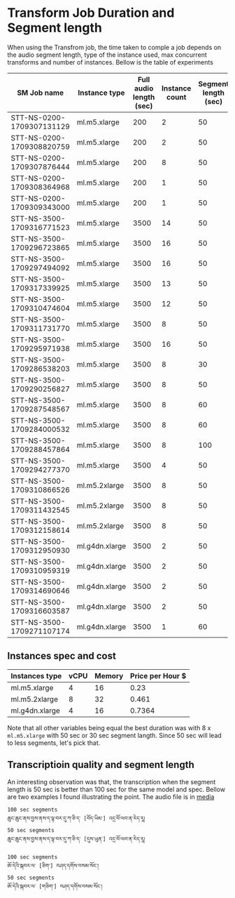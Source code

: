 # Transform Job Duration and Segment length

When using the Transfrom job, the time taken to comple a job depends on the audio segment length, type of the instance used, max concurrent transforms and number of instances. Bellow is the table of experiments

|SM Job name |Instance type  |Full audio length (sec)|Instance count|Segment length (sec)|MaxConcurrentTransforms|Duration (min)|
|--------------------------|---------------|-----|---|----|---|--|
|STT-NS-0200-1709307131129 |ml.m5.xlarge   |200  |2  |50  |2  |6  |
|STT-NS-0200-1709308820759 |ml.m5.xlarge   |200  |2  |50  |4  |6  |
|STT-NS-0200-1709307876444 |ml.m5.xlarge   |200  |8	 |50  |2  |6  |
|STT-NS-0200-1709308364968 |ml.m5.xlarge   |200	 |1	 |50  |2  |7  |
|STT-NS-0200-1709309343000 |ml.m5.xlarge   |200	 |1	 |50  |1  |8  |
|STT-NS-3500-1709316771523 |ml.m5.xlarge   |3500 |14 |50  |2  |7  |
|STT-NS-3500-1709296723865 |ml.m5.xlarge   |3500 |16 |50  |2  |7  |
|STT-NS-3500-1709297494092 |ml.m5.xlarge   |3500 |16 |50  |4  |7  |
|STT-NS-3500-1709317339925 |ml.m5.xlarge   |3500 |13 |50  |2  |8  |
|STT-NS-3500-1709310474604 |ml.m5.xlarge   |3500 |12 |50  |2  |8  |
|STT-NS-3500-1709311731770 |ml.m5.xlarge   |3500 |8	 |50  |4  |8  |
|STT-NS-3500-1709295971938 |ml.m5.xlarge   |3500 |16 |50  |1  |9  |
|STT-NS-3500-1709286538203 |ml.m5.xlarge   |3500 |8	 |30  |1  |11 |
|STT-NS-3500-1709290256827 |ml.m5.xlarge   |3500 |8	 |50  |1  |11 |
|STT-NS-3500-1709287548567 |ml.m5.xlarge   |3500 |8	 |60  |1  |12 |
|STT-NS-3500-1709284000532 |ml.m5.xlarge   |3500 |8	 |60  |1  |12 |
|STT-NS-3500-1709288457864 |ml.m5.xlarge   |3500 |8	 |100 |1  |16 |
|STT-NS-3500-1709294277370 |ml.m5.xlarge   |3500 |4	 |50  |1  |17 |
|STT-NS-3500-1709310866526 |ml.m5.2xlarge  |3500 |8  |50  |4  |7  |
|STT-NS-3500-1709311432545 |ml.m5.2xlarge  |3500 |8  |50  |8  |7  |
|STT-NS-3500-1709312158614 |ml.m5.2xlarge  |3500 |8  |50  |2  |9  |
|STT-NS-3500-1709312950930 |ml.g4dn.xlarge |3500 |2  |50  |8  |27 |
|STT-NS-3500-1709310959319 |ml.g4dn.xlarge |3500 |2  |50  |4  |27 |
|STT-NS-3500-1709314690646 |ml.g4dn.xlarge |3500 |2  |50  |2  |27 |
|STT-NS-3500-1709316603587 |ml.g4dn.xlarge |3500 |2  |50  |1  |28 |
|STT-NS-3500-1709271107174 |ml.g4dn.xlarge |3500 |1	 |60  |1  |60 |


## Instances spec and cost 
|Instances type     |vCPU |Memory |Price per Hour $|
|-------------------|-----|-------|----------------|
|ml.m5.xlarge       |4    |16     |0.23            |
|ml.m5.2xlarge      |8    |32     |0.461           |
|ml.g4dn.xlarge     |4    |16     |0.7364          |


Note that all other variables being equal the best duration was with 8 x `ml.m5.xlarge` with 50 sec or 30 sec segment langth. Since 50 sec will lead to less segments, let's pick that.

## Transcriptioin quality and segment length 

An interesting observation was that, the transcription when the segment length is 50 sec is better than 100 sec for the same model and spec. Bellow are two examples I found illustrating the point.
The audio file is in [media](https://github.com/OpenPecha/stt-documentation/blob/main/media/STT_NS_3500_chop_00001.aac)
```
100 sec segments
ཆུང་ཆུང་ནས་བྱས་ནས་ད་ལྟ་བར་དུ་ཀ་ཅི་ད་ [བོད་ཡིམ་] འདྲ་བོ་ལབ་ན་རེད་རཱ།
50 sec segments
ཆུང་ཆུང་ནས་བྱས་ནས་ད་ལྟ་བར་དུ་ཀ་ཅི་ད་ [དུས་ཡུན་] འདྲ་བོ་ལབ་ན་རེད་རཱ།

100 sec segments
ཨོ་དེའི་སྐབར་ལ་ [ཅིག་] བཤད་དགོས་བསམ་སོང་།
50 sec segments
ཨོ་དེའི་སྐབར་ལ་ [གཅིག་] བཤད་དགོས་བསམ་སོང་།
```